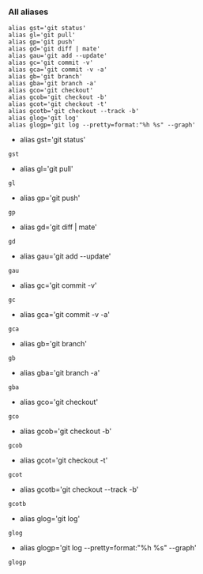
### All aliases
```shell
alias gst='git status'
alias gl='git pull'
alias gp='git push'
alias gd='git diff | mate'
alias gau='git add --update'
alias gc='git commit -v'
alias gca='git commit -v -a'
alias gb='git branch'
alias gba='git branch -a'
alias gco='git checkout'
alias gcob='git checkout -b'
alias gcot='git checkout -t'
alias gcotb='git checkout --track -b'
alias glog='git log'
alias glogp='git log --pretty=format:"%h %s" --graph'
```

* alias gst='git status'
```shell
gst
```
* alias gl='git pull'
```shell
gl
```
* alias gp='git push'
```shell
gp
```
* alias gd='git diff | mate'
```shell
gd
```
* alias gau='git add --update'
```shell
gau
```
* alias gc='git commit -v'
```shell
gc
```
* alias gca='git commit -v -a'
```shell
gca
```
* alias gb='git branch'
```shell
gb
```
* alias gba='git branch -a'
```shell
gba
```
* alias gco='git checkout'
```shell
gco
```
* alias gcob='git checkout -b'
```shell
gcob
```
* alias gcot='git checkout -t'
```shell
gcot
```
* alias gcotb='git checkout --track -b'
```shell
gcotb
```
* alias glog='git log'
```shell
glog
```
* alias glogp='git log --pretty=format:"%h %s" --graph'
```shell
glogp
```
